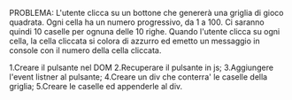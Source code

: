  PROBLEMA: L'utente clicca su un bottone che genererà una griglia di gioco quadrata.
Ogni cella ha un numero progressivo, da 1 a 100. Ci saranno quindi 10 caselle per ognuna delle 10 righe. Quando l'utente clicca su ogni cella, la cella cliccata si colora di azzurro ed emetto un messaggio in console con il numero della cella cliccata.

1.Creare il pulsante nel DOM
2.Recuperare il pulsante in js;
3.Aggiungere l'event listner al pulsante;
4.Creare un div che conterra' le caselle della griglia;
5.Creare le caselle ed appenderle al div.
